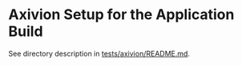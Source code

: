 # Axivion Setup for the Application Build

See directory description in [tests/axivion/README.md](../../README.md).
